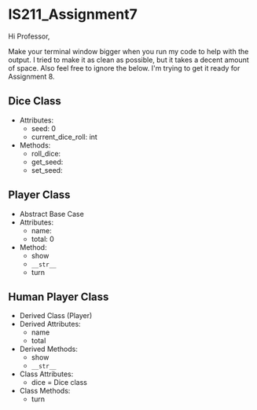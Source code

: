 # IS211_Assignment7

Hi Professor,

Make your terminal window bigger when you run my code to help with the output. I tried to make it as clean as possible, but it takes a decent amount of space. Also feel free to ignore the below. I'm trying to get it ready for Assignment 8.

## Dice Class

- Attributes:
  - seed: 0
  - current_dice_roll: int
- Methods:
  - roll_dice:
  - get_seed:
  - set_seed:

## Player Class

- Abstract Base Case
- Attributes:
  - name:
  - total: 0
- Method:
  - show
  - `__str__`
  - turn

## Human Player Class

- Derived Class (Player)
- Derived Attributes:
  - name
  - total
- Derived Methods:
  - show
  - `__str__`
- Class Attributes:
  - dice = Dice class
- Class Methods:
  - turn

